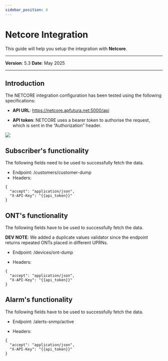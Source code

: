```yaml
---
sidebar_position: 4
---
```

# Netcore Integration

This guide will help you setup the integration with **Netcore**.

------------

**Version**: 5.3
**Date**: May 2025

------------
## **Introduction**

The NETCORE integration configuration has been tested using the following specifications:

* **API URL**: https://netcore.apfutura.net:5000/api

* **API token**: NETCORE uses a bearer token to authorise the request, which is sent in the “Authorization” header.

![](/img/Third-party-integrations/Netcore01.png)

## Subscriber's functionality

The following fields need to be used to successfully fetch the data.

* Endpoint: /customers/customer-dump
* Headers: 

```
{
  "accept": "application/json",
  "X-API-Key": "{{api_token}}"
}
```

## ONT's functionality

The following fields have to be used to successfully fetch the data.

**DEV NOTE**: We added a duplicate values validator since the endpoint returns repeated ONTs placed in different UPRNs.

* Endpoint: /devices/ont-dump

* Headers: 

```
{
  "accept": "application/json",
  "X-API-Key": "{{api_token}}"
}
```

## Alarm's functionality

The following fields have to be used to successfully fetch the data.

* Endpoint: /alerts-snmp/active

* Headers: 

```
{
  "accept": "application/json",
  "X-API-Key": "{{api_token}}"
}
```

